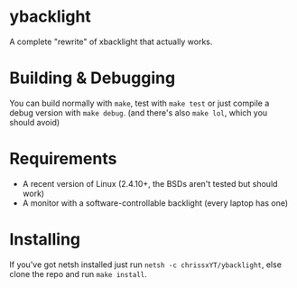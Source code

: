 # ybacklight
A complete "rewrite" of xbacklight that actually works.
# Building & Debugging
You can build normally with `make`, test with `make test` or just
compile a debug version with `make debug`. (and there's also
`make lol`, which you should avoid)
# Requirements
* A recent version of Linux (2.4.10+, the BSDs aren't tested but
should work)
* A monitor with a software-controllable backlight (every laptop has one)
# Installing
If you've got netsh installed just run `netsh -c chrissxYT/ybacklight`,
else clone the repo and run `make install`.
